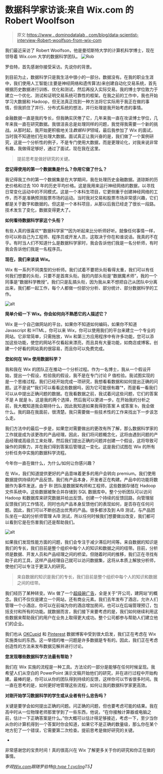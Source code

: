 # 数据科学家访谈:来自 Wix.com 的 Robert Woolfson

> 原文:[https://www . dominodatalab . com/blog/data-scientist-interview-Robert-woolfson-from-wix-com](https://www.dominodatalab.com/blog/data-scientist-interview-robert-woolfson-from-wix-com)

我们最近采访了 Robert Woolfson，他是曼彻斯特大学的计算机科学博士，现在领导着 Wix.com 大学的数据科学团队。
![Rob](../Images/f0601bd57bb40fcf1d01b2dd1625df38.png)

罗伯特，首先感谢你接受采访。先说你的背景。

到目前为止，数据科学只是我生活中很小的一部分。数据没有。在我的职业生涯中，我们使用人工智能(主要是神经网络和遗传算法)来创建自动化交易系统，首先根据历史数据进行训练、优化和测试，然后再投入实际交易。我的博士学位致力于建立一个优化、测试和证明交易系统可靠性的框架。在我之前的工作中，我也开始学习大数据和 Hadoop，但无法真正找到一种方法将它实际用于我正在做的事情，但我抓住了并行、分布式系统的想法，并行处理是我开始考虑的事情。

金融数据一直是我的专长，但我确实厌倦了它，几年来我一直在攻读博士学位，几年来我一直在研究数据。我很沮丧总是处理同样的问题，我觉得我需要一个新的挑战。从那时起，我开始更积极地关注*数据科学*领域，最后我参加了 Wix 的面试，当时我不知道他们在处理大数据。面试真正让我兴奋的是，我们做了一个案例研究，这是一个分析性的例子，不是专门使用大数据，而是更理论化，对我来说非常有趣，我做得足够好，通过了面试，现在我在这里。

> 提前思考是做好研究的关键。

**您记得使用的第一个数据集是什么？你用它做了什么？**

我记得我工作的第一个数据集是在大学期间，我在处理历史金融数据。道琼斯的历史价格和过去 100 年的历史平均价格。这是我用来运行神经网络的数据，以寻找日常变化运动中的不同模式。这是一个本科生项目，它更侧重于创建神经网络的工作，而不是准确预测股票市场的运动。当时我对交易和股票市场非常感兴趣，它们都是关于数字和数据的。但这是一个本科项目，从那以后我已经走了很长一段路。技术发生了变化，数据变得更大了。

**如何看待数据科学家这个头衔？**

有些人真的很喜欢*“数据科学家”*因为听起来比分析师好听。就像任何事情一样，你可以称自己为工程师、程序员或开发人员，这取决于你在和谁说话。我真的不在乎。有时当人们不知道什么是数据科学家时，我会告诉他们我是一名分析师，有时我会告诉他们我是一名程序员。

**现在，我们来谈谈 Wix。**

Wix 有一系列不同类型的分析师。我们试着不要把头衔看得太重，我们可以有任何我们想要的头衔，只要不是首席头衔。我的内部头衔是“数据魔术师”，我的一个同事是“数据科学教授”。我们只是乱搞头衔，因为我从来不想把自己从团队中分离出来，我们都一起工作，每个人都做一份部分分析、部分统计、部分数据科学的工作。

![alt](../Images/82e2d6d9ffd43e35bbf6c99eccdfb732.png)

**简单介绍一下 Wix。你会如何向不熟悉它的人描述它？**

Wix 是一个自己做网站的平台。如果你不知道如何编码，如果你不知道 Javascript 和 HTML，你可以来 Wix，你可以使用我们的平台来建立一个专业的网站。它非常简单，只需拖放，Wix 和第三方应用程序中有许多功能，您可以添加这些功能，使您的网站不仅看起来漂亮，而且具有大量功能，如商店或博客。创建一个好看的网站真的很容易，而且你可以免费完成。

**您如何在 Wix 使用数据科学？**

我和我在 Wix 的团队正在推动一个分析过程。作为一名博士，我从一个假设开始，提出一个假设，检验我的假设，我不是在专门讨论 P 值检验。我试图实现的是一个思维过程。我们已经开始完成一项研究，我想看看数据和如何提出正确的问题。这不是说*“我们可以看看这些数据吗，因为它可能很有趣”*，而是看一看我们可以从中提出正确问题的数据。在我看数据之前，我试着问这些问题，它们的答案不是 A 就是 b，这是我的两个选择，然后我可以更进一步。在开始我的分析之前，我大概知道我会期待什么，因此我知道如果我得到答案 A 或答案 b，我会做什么。我的路在我面前，很清楚。我只需要做一些技术性的工作来找出下一步该怎么走。

我们方法中的最后一步是，如果您对需要做出的更改有所了解，那么数据科学家的工作就是成为该更改的产品经理。因此，我们将问题概念化，这将由遇到问题的产品经理或高级员工来处理，然后我们提出正确的问题并创建一个假设，这将导致可操作的洞察力，并在我们得到答案后管理这一变化。这是我们试图在 Wix 的所有分析任务中实施的数据科学流程。

今年你一直在做什么，为什么/如何让你感兴趣？

在 Wix，我们知道提供更好的产品意味着更多的用户会转向 premium。我们使用数据提供持续的产品反馈。我们有产品本身，开发者正在构建。产品中的功能将数据作为事件发送，由于 BI 团队是数据架构师和工程师，这些数据存储在 Hadoop 文件系统中。这些数据被聚合并存储到 SQL 数据库中。整个分析团队可以访问 Hadoop 和数据库来研究数据并给出反馈。创建一个持续的反馈回路，向管理层反馈我们的工作情况，同时也向产品本身反馈他们的表现如何，是否存在任何问题。因此，我们可以不断创造出优秀的产品。很多都涉及到 A/B 测试，与产品团队坐在一起的分析师管理 A/B 测试，所以任何时候我们想要做出改变，我们都可以看到它是在伤害我们还是帮助我们。

![alt](../Images/49424c9789e4e8ed9cf00ae8d63f4dc8.png)

如果我们发现性能方面的问题，我们会专注于减少滞后时间等。来自数据的知识是我们的专长，我们目前是整个组织中每个人的知识和数据之间的纽带。目前，分析师是数据、开发人员和产品经理之间的桥梁。但随着时间的推移，我们正在寻找有助于此的工具，这样产品经理自己就可以访问数据集，这将从本质上解放分析师，使他们可以专注于更深入的研究。

> 来自数据的知识是我们的专长，我们目前是整个组织中每个人的知识和数据之间的纽带。

我们经历了某种转变。Wix 做了一个[超级碗广告](http://www.wix.com/superbowl/itsthateasy/)，全是关于“开公司，建网站”的概念。我们不仅仅是建立一个网站，还有商业元素。我们去年发布了酒店，允许人们管理一个小酒店，你可以在前端为你的酒店增加房间，也可以在后端管理预订，包括支付和所有的功能。就数据而言，我们接下来要考虑的是，我们如何继续利用这些数据来帮助我们的用户在业务上取得更大成功。整个公司都参与帮助人们建立他们的企业。

我们也从 [OKCupid](http://blog.okcupid.com/) 和 [Pinterest](http://engineering.pinterest.com/post/92742371919/powering-big-data-at-pinterest) 数据博客中受到很大启发，我们正在考虑在 Wix 实施类似的东西。这一举措的唯一问题是许多数据是专有的。因此，我们正在考虑创造性的方法来发布数据见解并进行讨论。

**您发现哪些数据科学方法最有帮助？**

我们在 Wix 实施的流程是一种工具。方法论的一部分是能够在任何时候呈现。我希望人们从空白的 PowerPoint 演示文稿开始他们的研究，并在进行过程中开始构建。最棒的是，你可以从你的团队得到持续的反馈，这样你可以节省很多时间。我一直在思考的是，如何更好地管理这些流程，如何让我的数据科学家更高效。

**对刚开始学习数据科学的学生或从业者有什么忠告吗？**

关键是要学会如何提出正确的问题。问正确的问题，但也要考虑可能的结果。我在高中时从一位物理老师那里学到了一些东西，他说，“在你接触计算器或电脑之前，估计一下正确答案是什么。”你大概可以估计得足够接近，考虑一下，至少当你从你的计算机得到一个答案时你会知道，如果它不是正确的数量级，那么你在某个地方犯了一个错误，它需要第二次检查。提前思考是做好研究的关键。

-

非常感谢您的宝贵时间！真的很高兴在 Wix 了解更多关于你的研究和你正在做的事情。

*参观[Wix.com](http://www.wix.com/)跟随罗伯特[@ type 1 cycling](https://twitter.com/type1cycling/)T5】*